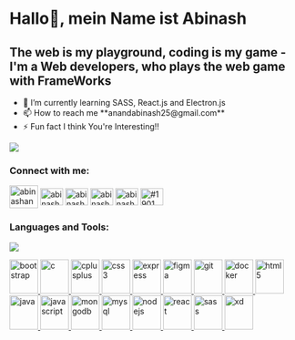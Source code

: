<h1>Hallo👋, mein Name ist Abinash</h1>
<h2>The web is my playground, coding is my game -I'm a Web developers, who plays the web game with <strong>FrameWorks</strong></h2>
<ul>
<li>🌱 I’m currently learning SASS, React.js and Electron.js</li>
<li>📫 How to reach me **anandabinash25@gmail.com**</li>
<li>⚡ Fun fact I think You're Interesting!!</li>
</ul>
<img src ="../giphy.gif">

<!-- Socials--------------------->
<h3 align="left">Connect with me:</h3>
<p align="left">
    <a href="https://dev.to/abinashanand" target="blank"><img align="center"
            src="https://img.icons8.com/windows/32/null/dev.png"
            alt="abinashanand" height="40" width="50" /></a>
    <a href="https://twitter.com/home?lang=en" target="blank"><img align="center"
            src="https://img.icons8.com/fluency/48/null/twitter.png"
            alt="abinashanand25" height="30" width="40" /></a>
    <a href="https://www.linkedin.com/in/abinash-anand-064598203/" target="blank"><img align="center"
            src="https://img.icons8.com/fluency/48/null/linkedin.png"
            alt="abinash anand" height="30" width="40" /></a>
    <a href="https://instagram.com/abinash_anand_" target="blank"><img align="center"
            src="https://img.icons8.com/color/48/null/instagram-new--v1.png"
            alt="abinash_anand_" height="30" width="40" /></a>
    <a href="https://www.leetcode.com/abinash_anand_" target="blank"><img align="center"
            src="https://img.icons8.com/external-tal-revivo-shadow-tal-revivo/24/null/external-level-up-your-coding-skills-and-quickly-land-a-job-logo-shadow-tal-revivo.png"
            alt="abinash_anand_" height="30" width="40" /></a>
    <a href="https://discord.gg/#1901" target="blank"><img align="center"
            src="https://img.icons8.com/color/48/null/discord--v2.png"
            alt="#1901" height="30" width="40" /></a>
</p>

<!-----TECH STACK---------------->

<h3 align="left">Languages and Tools:</h3>
<img src ="../valorant-killjoy-min.gif">
<p align="left"> <a href="https://getbootstrap.com" target="_blank" rel="noreferrer"> <img 
            src="https://img.icons8.com/color/144/null/bootstrap.png"
            alt="bootstrap" width="50" height="60" /> </a> <a href="https://www.cprogramming.com/" target="_blank"
        rel="noreferrer"> <img src="https://img.icons8.com/color/144/null/c-programming.png"
            alt="c" width="50" height="60" /> </a> <a href="https://www.w3schools.com/cpp/" target="_blank"
        rel="noreferrer"> <img
            src="https://img.icons8.com/color/144/null/c-plus-plus-logo.png"
            alt="cplusplus" width="50" height="60" /> </a> <a href="https://www.w3schools.com/css/" target="_blank"
        rel="noreferrer"> <img
            src="https://img.icons8.com/color/144/null/css3.png""
            alt="css3" width="50" height="60" /> </a>
        <a href="https://expressjs.com" target="_blank"
        rel="noreferrer"> <img
            src="https://img.icons8.com/ios/150/null/express-js.png"
            alt="express" width="50" height="60" /> </a> <a href="https://www.figma.com/" target="_blank"
        rel="noreferrer"> <img src="https://img.icons8.com/color/144/null/figma--v1.png" alt="figma" width="50"
            height="60" /> </a> <a href="https://git-scm.com/" target="_blank" rel="noreferrer"> <img
            src="https://img.icons8.com/color/144/null/git.png" alt="git" width="50" height="60" /> </a> <a
        href="https://docker.com" target="_blank" rel="noreferrer"> <img
            src="https://img.icons8.com/color/144/null/docker.png" alt="docker" width="50" height="60" /> </a>
    <a href="https://www.w3.org/html/" target="_blank" rel="noreferrer"> <img
            src="https://img.icons8.com/color/144/null/html-5--v1.png"
            alt="html5" width="50" height="60" /> </a> <a href="https://www.java.com" target="_blank" rel="noreferrer">
        <img src="https://img.icons8.com/color/144/null/java-coffee-cup-logo--v1.png" alt="java"
            width="50" height="60" /> </a> <a href="https://developer.mozilla.org/en-US/docs/Web/JavaScript"
        target="_blank" rel="noreferrer"> <img
            src="https://img.icons8.com/color/144/null/javascript.png"
            alt="javascript" width="50" height="60" /> </a> <a href="https://www.mongodb.com/" target="_blank"
        rel="noreferrer"> <img
            src="https://img.icons8.com/color/144/null/mongodb.png"
            alt="mongodb" width="50" height="60" /> </a> <a href="https://www.mysql.com/" target="_blank"
        rel="noreferrer"> <img
            src="https://img.icons8.com/color/144/null/my-sql.png"
            alt="mysql" width="50" height="60" /> </a> <a href="https://nodejs.org" target="_blank" rel="noreferrer">
        <img src="https://img.icons8.com/fluency/144/null/node-js.png"
            alt="nodejs" width="50" height="60" /> </a><a href="https://reactjs.org/" target="_blank" rel="noreferrer"> <img
            src="https://www.flaticon.com/free-icons/react" title="react"
            alt="react" width="50" height="60" /> </a> <a href="https://sass-lang.com" target="_blank" rel="noreferrer">
        <img src="https://www.flaticon.com/free-icons/sass" title="sass" alt="sass"
            width="50" height="60" /> </a> <a href="https://www.adobe.com/products/xd.html" target="_blank"
        rel="noreferrer"> <img src="https://img.icons8.com/fluency/144/null/adobe-xd.png" alt="xd" width="50"
            height="60" /> </a>
</p>
